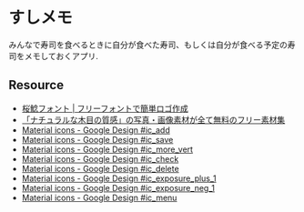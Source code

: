すしメモ
=======

みんなで寿司を食べるときに自分が食べた寿司、もしくは自分が食べる予定の寿司をメモしておくアプリ.

Resource
--------
- [桜鯰フォント | フリーフォントで簡単ロゴ作成](http://lightbox.on.coocan.jp/help/freefont-20150304-33.html)
- [「ナチュラルな木目の質感」の写真・画像素材が全て無料のフリー素材集](http://www.beiz.jp/web/download/wood-texture/00005.html)
- [Material icons - Google Design #ic_add](https://www.google.com/design/icons/index.html#ic_add)
- [Material icons - Google Design #ic_save](https://www.google.com/design/icons/#ic_save)
- [Material icons - Google Design #ic_more_vert](https://www.google.com/design/icons/#ic_more_vert)
- [Material icons - Google Design #ic_check](https://www.google.com/design/icons/#ic_check)
- [Material icons - Google Design #ic_delete](https://www.google.com/design/icons/#ic_delete)
- [Material icons - Google Design #ic_exposure_plus_1](https://www.google.com/design/icons/#ic_exposure_plus_1)
- [Material icons - Google Design #ic_exposure_neg_1](https://www.google.com/design/icons/#ic_exposure_neg_1)
- [Material icons - Google Design #ic_menu](https://www.google.com/design/icons/#ic_menu)

